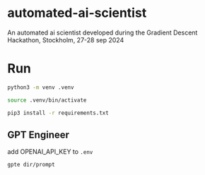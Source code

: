 # automated-ai-scientist
An automated ai scientist developed during the Gradient Descent Hackathon, Stockholm, 27-28 sep 2024



# Run

```bash 
python3 -m venv .venv
```


```bash 
source .venv/bin/activate
```


```bash 
pip3 install -r requirements.txt 
```


## GPT Engineer
add OPENAI_API_KEY to `.env`

```bash 
gpte dir/prompt
```
